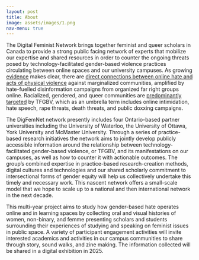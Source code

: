 ```yaml
---
layout: post
title: About
image: assets/images/1.png
nav-menu: true
---
```


The Digital Feminist Network brings together feminist and queer scholars in Canada to provide a strong public facing network of experts that mobilize our expertise and shared resources in order to counter the ongoing threats posed by technology-facilitated gender-based violence practices circulating between online spaces and our university campuses. As growing [evidence](https://www.leaf.ca/publication/deplatforming-misogyny/) makes clear, there are [direct connections between online hate and acts of physical violence](https://phys.org/news/2019-10-online-speech-crimes-minorities.html) against marginalized communities, amplified by hate-fuelled disinformation campaigns from organized far right groups online.  Racialized, gendered, and queer communities are [predominantly targeted](https://counterhate.com/our-work/) by TFGBV, which as an umbrella term includes online intimidation, hate speech, rape threats, death threats, and public doxxing campaigns.

The DigFemNet network presently includes four Ontario-based partner universities including the University of Waterloo, the University of Ottawa, York University and McMaster University. Through a series of practice-based research initiatives the network aims to jointly develop publicly accessible information around the relationship between technology-facilitated gender-based violence, or TFGBV, and its manifestations on our campuses, as well as how to counter it with actionable outcomes. The group’s combined expertise in practice-based research-creation methods, digital cultures and technologies and our shared scholarly commitment to intersectional forms of gender equity will help us collectively undertake this timely and necessary work. This nascent network offers a small-scale model that we hope to scale up to a national and then international network in the next decade.

This multi-year project aims to study how gender-based hate operates online and in learning spaces by collecting oral and visual histories of women, non-binary, and femme presenting scholars and students surrounding their experiences of studying and speaking on feminist issues in public space. A variety of participant engagement activities will invite interested academics and activities in our campus communities to share through story, sound walks, and zine making. The information collected will be shared in a digital exhibition in 2025.
